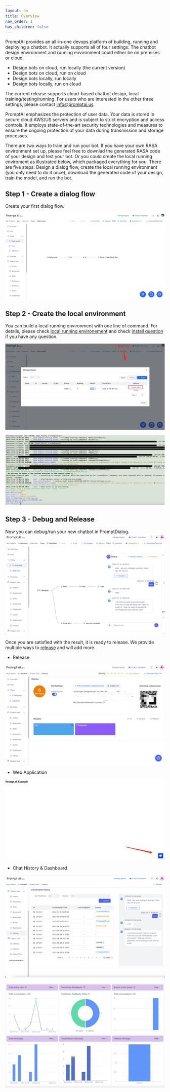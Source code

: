 ```yaml
---
layout: en
title: Overview
nav_order: 1
has_children: false
---
```

<!-- ![01-overview.png](/assets/images/overview/01-overview.png) -->
PromptAI provides an all-in-one devops platform of building, running and deploying a chatbot.  It actually supports all of four settings: The chatbot design environment and running environment could either be on premises or cloud.

* Design bots on cloud, run locally (the current version) 
* Design bots on cloud, run on cloud
* Design bots locally, run locally 
* Design bots locally, run on cloud

The current release supports cloud-based chatbot design, local training/testing/running. For users who are interested in the other three settings, please contact [info@promptai.us](info@promptai.us).

PromptAI emphasizes the protection of user data. Your data is stored in secure cloud AWS/US servers and is subject to strict encryption and access controls. It employs state-of-the-art security technologies and measures to ensure the ongoing protection of your data during transmission and storage processes.

There are two ways to train and run your bot.  If you have your own RASA environment set up, please feel free to downlad the generated RASA code of your design and test your bot.  Or you could create the local running enviroment as illustrated below, which packaged everything for you. There are five steps: Design a dialog flow, create the local running environment (you only need to do it once), download the generated code of your design, train the model, and run the bot. 

## Step 1 - Create a dialog flow
Create your first dialog flow.

![overview_create_dialog_flow.jpg](/assets/images/overview/overview_create_dialog_flow.jpg)

## Step 2 - Create the local environment
You can build a local running environment with one line of command. For details, please check [local running environement](/docs/local_running_env) and check [install question](/docs/common_questions/install_questions) if you have any question. 

![overview_create_agent.jpg](/assets/images/overview/overview_create_agent.jpg)

<!-- 
```text
## Step 3 - Download RASA code
All dialog flows and faqs can be downloaded as generated RASA code for free to build your chatbot in a RASA environment (RASA 3.2).

![overview_download_rasa_file.jpg](/assets/images/overview/overview_download_rasa_file.jpg)

## Step 4 - Train
After downloading the code, you can train your model in your local running environment.  
```
-->


![05-overview.png](/assets/images/overview/05-overview.png)

## Step 3 - Debug and Release
Now you can debug/run your new chatbot in PromptDialog.
![overview_running_debug_bot.png](/assets/images/overview/overview_running_debug_bot.png)

Once you are satisfied with the result, it is ready to release.  We provide multiple ways to [release](/docs/tutorial/release/release_project/) and will add more.

* Release

![overview_release_page.png](/assets/images/overview/overview_release_page.png)

* Web Application

![chat-release-03](/assets/images/release/chat-release-03.jpg)

* Chat History & Dashboard

![overview_chat_history.png](/assets/images/overview/overview_chat_history.png)

![overview_dashboard.png](/assets/images/overview/overview_dashboard.png)